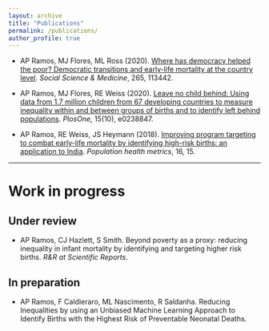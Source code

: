 ```yaml
---
layout: archive
title: "Publications"
permalink: /publications/
author_profile: true
---
```

- AP Ramos, MJ Flores, ML Ross (2020). [Where has democracy helped the poor? Democratic transitions and early-life mortality at the country level](https://doi.org/10.1016/j.socscimed.2020.113442). _Social Science & Medicine_, 265, 113442.

- AP Ramos, MJ Flores, RE Weiss (2020). [Leave no child behind: Using data from 1.7 million children from 67 developing countries to measure inequality within and between groups of births and to identify left behind populations](https://doi.org/10.1371/journal.pone.0238847). _PlosOne_, 15(10), e0238847.

- AP Ramos, RE Weiss, JS Heymann (2018). [Improving program targeting to combat early-life mortality by identifying high-risk births: an application to India](https://doi.org/10.1186/s12963-018-0172-6). _Population health metrics_, 16, 15.

****
# Work in progress

## Under review
- AP Ramos, CJ Hazlett, S Smith. Beyond poverty as a proxy: reducing inequality in infant mortality by identifying and targeting higher risk births. _R&R at Scientific Reports_.

## In preparation
- AP Ramos, F Caldieraro, ML Nascimento, R Saldanha. Reducing Inequalities by using an Unbiased Machine Learning Approach to Identify Births with the Highest Risk of Preventable Neonatal Deaths.
